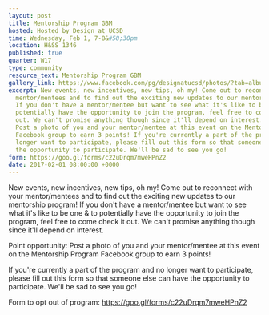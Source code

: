 ```yaml
---
layout: post
title: Mentorship Program GBM
hosted: Hosted by Design at UCSD
time: Wednesday, Feb 1, 7-8&#58;30pm
location: H&SS 1346
published: true
quarter: W17
type: community
resource_text: Mentorship Program GBM
gallery_link: https://www.facebook.com/pg/designatucsd/photos/?tab=album&album_id=1834579456782517
excerpt: New events, new incentives, new tips, oh my! Come out to reconnect with your
  mentor/mentees and to find out the exciting new updates to our mentorship program!
  If you don't have a mentor/mentee but want to see what it's like to be one & to
  potentially have the opportunity to join the program, feel free to come check it
  out. We can't promise anything though since it'll depend on interest. Point opportunity&#58;
  Post a photo of you and your mentor/mentee at this event on the Mentorship Program
  Facebook group to earn 3 points! If you're currently a part of the program and no
  longer want to participate, please fill out this form so that someone else can have
  the opportunity to participate. We'll be sad to see you go!
form: https://goo.gl/forms/c22uDrqm7mweHPnZ2
date: 2017-02-01 08:00:00 +0000
---
```

New events, new incentives, new tips, oh my! Come out to reconnect with your mentor/mentees and to find out the exciting new updates to our mentorship program! If you don't have a mentor/mentee but want to see what it's like to be one & to potentially have the opportunity to join the program, feel free to come check it out. We can't promise anything though since it'll depend on interest.

Point opportunity: Post a photo of you and your mentor/mentee at this event on the Mentorship Program Facebook group to earn 3 points!

If you're currently a part of the program and no longer want to participate, please fill out this form so that someone else can have the opportunity to participate. We'll be sad to see you go!

Form to opt out of program: https://goo.gl/forms/c22uDrqm7mweHPnZ2
